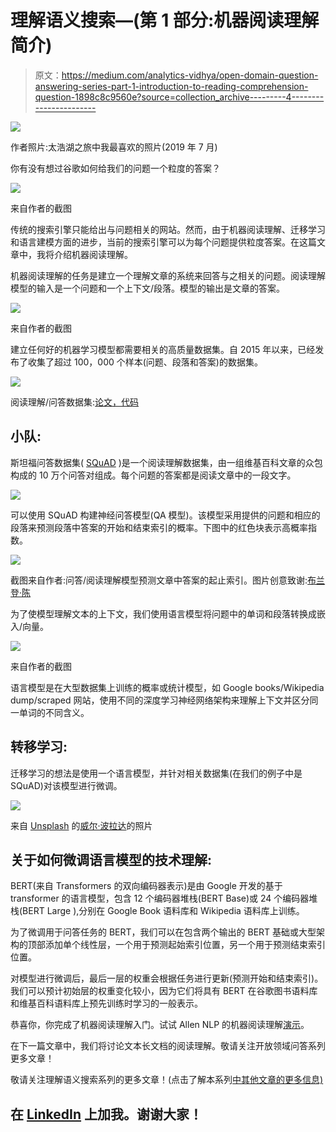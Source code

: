 # 理解语义搜索—(第 1 部分:机器阅读理解简介)

> 原文：<https://medium.com/analytics-vidhya/open-domain-question-answering-series-part-1-introduction-to-reading-comprehension-question-1898c8c9560e?source=collection_archive---------4----------------------->

![](img/333f5aec29f5bd85a2aa8f6ab9a77e4b.png)

作者照片:太浩湖之旅中我最喜欢的照片(2019 年 7 月)

你有没有想过谷歌如何给我们的问题一个粒度的答案？

![](img/557ecb2b443657df478b931ac49e5b84.png)

来自作者的截图

传统的搜索引擎只能给出与问题相关的网站。然而，由于机器阅读理解、迁移学习和语言建模方面的进步，当前的搜索引擎可以为每个问题提供粒度答案。在这篇文章中，我将介绍机器阅读理解。

机器阅读理解的任务是建立一个理解文章的系统来回答与之相关的问题。阅读理解模型的输入是一个问题和一个上下文/段落。模型的输出是文章的答案。

![](img/ad02eb28e8be7c60e723c5ee66ed0b56.png)

来自作者的截图

建立任何好的机器学习模型都需要相关的高质量数据集。自 2015 年以来，已经发布了收集了超过 100，000 个样本(问题、段落和答案)的数据集。

![](img/40abb0e617202a5a42900c47cceef211.png)

阅读理解/问答数据集:[论文，代码](https://paperswithcode.com/task/question-answering)

## 小队:

斯坦福问答数据集( [SQuAD](https://rajpurkar.github.io/SQuAD-explorer/) )是一个阅读理解数据集，由一组维基百科文章的众包构成的 10 万个问答对组成。每个问题的答案都是阅读文章中的一段文字。

![](img/5b2bcc7aed392a24edb200704a5e54bc.png)

可以使用 SQuAD 构建神经问答模型(QA 模型)。该模型采用提供的问题和相应的段落来预测段落中答案的开始和结束索引的概率。下图中的红色块表示高概率指数。

![](img/d8dcf7f831e455402836553467bbd3a0.png)

截图来自作者:问答/阅读理解模型预测文章中答案的起止索引。图片创意致谢:[布兰登·陈](https://www.linkedin.com/in/branden-chan-59b291a8/)

为了使模型理解文本的上下文，我们使用语言模型将问题中的单词和段落转换成嵌入/向量。

![](img/fd087b25dff8135f557207e7fa557984.png)

来自作者的截图

语言模型是在大型数据集上训练的概率或统计模型，如 Google books/Wikipedia dump/scraped 网站，使用不同的深度学习神经网络架构来理解上下文并区分同一单词的不同含义。

## **转移学习:**

迁移学习的想法是使用一个语言模型，并针对相关数据集(在我们的例子中是 SQuAD)对该模型进行微调。

![](img/a38dbf96aa72788a0f566d8268c1af6c.png)

来自 [Unsplash](https://unsplash.com/) 的[威尔·波拉达](https://unsplash.com/@will0629)的照片

## **关于如何微调语言模型的技术理解:**

BERT(来自 Transformers 的双向编码器表示)是由 Google 开发的基于 transformer 的语言模型，包含 12 个编码器堆栈(BERT Base)或 24 个编码器堆栈(BERT Large ),分别在 Google Book 语料库和 Wikipedia 语料库上训练。

为了微调用于问答任务的 BERT，我们可以在包含两个输出的 BERT 基础或大型架构的顶部添加单个线性层，一个用于预测起始索引位置，另一个用于预测结束索引位置。

对模型进行微调后，最后一层的权重会根据任务进行更新(预测开始和结束索引)。我们可以预计初始层的权重变化较小，因为它们将具有 BERT 在谷歌图书语料库和维基百科语料库上预先训练时学习的一般表示。

恭喜你，你完成了机器阅读理解入门。试试 Allen NLP 的机器阅读理解[演示](https://demo.allennlp.org/reading-comprehension/bidaf-elmo)。

在下一篇文章中，我们将讨论文本长文档的阅读理解。敬请关注开放领域问答系列更多文章！

敬请关注理解语义搜索系列的更多文章！(点击了解本系列[中其他文章的更多信息)](/@kaushikshakkari/list/9df1566193b0)

## 在 [LinkedIn](https://www.linkedin.com/in/kaushik-shakkari/) 上加我。谢谢大家！